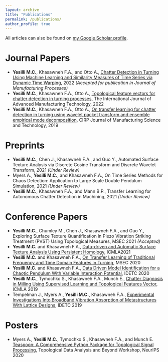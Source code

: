 ```yaml
---
layout: archive
title: "Publications"
permalink: /publications/
author_profile: true
---
```


All articles can also be found on <a href="https://scholar.google.com/citations?user=dx7stuoAAAAJ&hl=en">my Google Scholar profile</a>.

Journal Papers
====================
+ **Yesilli M.C.**, Khasawneh F.A., and Otto A., <a href="https://arxiv.org/abs/1908.01678"> Chatter Detection in Turning Using Machine Learning and Similarity Measures of Time Series via Dynamic Time Warping</a>, 2022 *(Accepted for publication in Journal of Manufacturing Processes)*
+ **Yesilli M.C.**, Khasawneh F.A., Otto A., <a href="https://doi.org/10.1007/s00170-021-08242-5"> Topological feature vectors for chatter detection in turning processes</a>, The International Journal of Advanced Manufacturing Technology, 2022
+ **Yesilli M.C.**, Khasawneh F.A., Otto A., <a href="https://doi.org/10.1016/j.cirpj.2019.11.003"> On transfer learning for chatter detection in turning using wavelet packet transform and ensemble empirical mode decomposition</a>, CIRP Journal of Manufacturing Science and Technology, 2019


Preprints
=========
+ **Yesilli M.C.**, Chen J., Khasawneh F.A., and Guo Y., Automated Surface Texture Analysis via Discrete Cosine Transform and Discrete Wavelet Transform, 2021 *(Under Review)*
+ Myers A., **Yesilli M.C.**, and Khasawneh F.A., On Time Series Methods for Chaos Detection: Application to Large Scale Double Pendulum Simulation, 2021 *(Under Review)*
+ **Yesilli M.C.**, Khasawneh F.A., and Mann B.P., Transfer Learning for Autonomous Chatter Detection in Machining, 2021 *(Under Review)*

Conference Papers
=================
+ **Yesilli M.C.**, Chumley M., Chen J., Khasawneh F.A., and Guo Y., Exploring Surface Texture Quantification in Piezo Vibration Striking Treatment (PVST) Using Topological Measures, MSEC 2021 *(Accepted)*
+ **Yesilli M.C.** and  Khasawneh F.A.,  <a href="https://doi.org/10.1109/ICMLA52953.2021.00219"> Data-driven and Automatic Surface Texture Analysis Using Persistent Homology</a>, ICMLA2021 
+ **Yesilli M.C.** and Khasawneh F.A., <a href="https://doi.org/10.1115/MSEC2020-8274"> On Transfer Learning of Traditional Frequency and Time Domain Features in Turning</a>, MSEC 2020
+ **Yesilli M.C.** and Khasawneh F.A., <a href="https://doi.org/10.1115/DETC2020-22597"> Data Driven Model Identification for a Chaotic Pendulum With Variable Interaction Potential</a>, IDETC 2020
+ **Yesilli M.C.**, Tymochko S., Khasawneh F.A., Munch E., <a href="https://doi.org/10.1109/ICMLA.2019.00200"> Chatter Diagnosis in Milling Using Supervised Learning and Topological Features Vector</a>, ICMLA 2019
+ Tempelman J., Myers A., **Yesilli M.C.**, Khasawneh F.A., <a href="https://doi.org/10.1115/DETC2019-97673"> Experimental Investigations Into Broadband Vibration Absorption of Metastructures With Lattice Designs</a>, IDETC 2019

Posters
=======
+ Myers A., **Yesilli M.C.**, Tymochko S., Khasawneh F.A., and Munch E. <a href="https://openreview.net/pdf/0af524d299e512e7ddcc542eafefcdf153b7e595.pdf"> Teaspoon: A Comprehensive Python Package for Topological Signal Processing</a>, Topological Data Analysis and Beyond Workshop, NeurIPS 2020